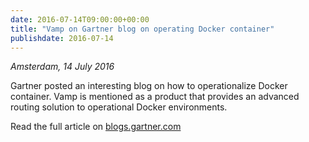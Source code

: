 ```yaml
---
date: 2016-07-14T09:00:00+00:00
title: "Vamp on Gartner blog on operating Docker container"
publishdate: 2016-07-14
---
```

*Amsterdam, 14 July 2016*

Gartner posted an interesting blog on how to operationalize Docker container. Vamp is mentioned as a product
that provides an advanced routing solution to operational Docker environments.

Read the full article on [blogs.gartner.com](https://blogs.gartner.com/joerg-fritsch/can-you-operationalize-docker-containers/)

<!--more-->
